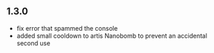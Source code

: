 ## 1.3.0
* fix error that spammed the console
* added small cooldown to artis Nanobomb to prevent an accidental second use
